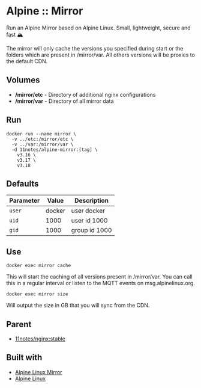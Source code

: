# Alpine :: Mirror
Run an Alpine Mirror based on Alpine Linux. Small, lightweight, secure and fast 🏔️

The mirror will only cache the versions you specified during start or the folders which are present in /mirror/var. All others versions will be proxies to the default CDN.

## Volumes
* **/mirror/etc** - Directory of additional nginx configurations
* **/mirror/var** - Directory of all mirror data

## Run
```shell
docker run --name mirror \
  -v ../etc:/mirror/etc \
  -v ../var:/mirror/var \
  -d 11notes/alpine-mirror:[tag] \
    v3.16 \
    v3.17 \
    v3.18
```

## Defaults
| Parameter | Value | Description |
| --- | --- | --- |
| `user` | docker | user docker |
| `uid` | 1000 | user id 1000 |
| `gid` | 1000 | group id 1000 |

## Use
```shell
docker exec mirror cache
```
This will start the caching of all versions present in /mirror/var. You can call this in a regular interval or listen to the MQTT events on msg.alpinelinux.org.

```shell
docker exec mirror size
```
Will output the size in GB that you will sync from the CDN.

## Parent
* [11notes/nginx:stable](https://github.com/11notes/docker-nginx)

## Built with
* [Alpine Linux Mirror](https://dl-cdn.alpinelinux.org/alpine)
* [Alpine Linux](https://alpinelinux.org)